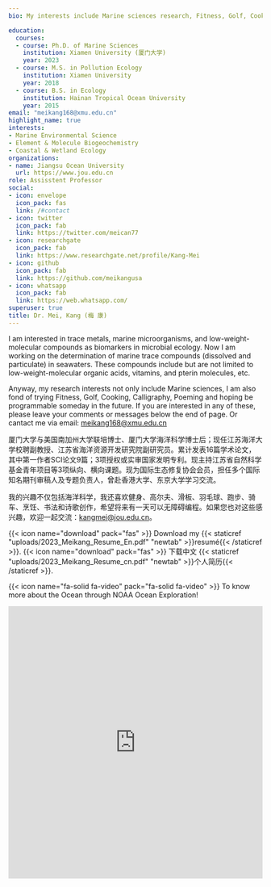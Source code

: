 ```yaml
--- 
bio: My interests include Marine sciences research, Fitness, Golf, Cooking, Calligraphy, Poeming and maybe programmable in the future.

education:
  courses:
  - course: Ph.D. of Marine Sciences
    institution: Xiamen University (厦门大学)
    year: 2023
  - course: M.S. in Pollution Ecology
    institution: Xiamen University 
    year: 2018
  - course: B.S. in Ecology
    institution: Hainan Tropical Ocean University
    year: 2015
email: "meikang168@xmu.edu.cn"
highlight_name: true
interests:
- Marine Environmental Science
- Element & Molecule Biogeochemistry 
- Coastal & Wetland Ecology
organizations:
- name: Jiangsu Ocean University
  url: https://www.jou.edu.cn
role: Assisstent Professor
social:
- icon: envelope
  icon_pack: fas
  link: /#contact
- icon: twitter
  icon_pack: fab
  link: https://twitter.com/meican77
- icon: researchgate
  icon_pack: fab
  link: https://www.researchgate.net/profile/Kang-Mei
- icon: github
  icon_pack: fab
  link: https://github.com/meikangusa
- icon: whatsapp
  icon_pack: fab
  link: https://web.whatsapp.com/
superuser: true
title: Dr. Mei, Kang (梅 康)
---
```

I am interested in trace metals, marine microorganisms, and low-weight-molecular compounds as biomarkers in microbial ecology. Now I am working on the determination of marine trace compounds (dissolved and particulate) in seawaters. These compounds include but are not limited to low-weight-molecular organic acids, vitamins, and pterin molecules, etc.

Anyway, my research interests not only include Marine sciences, I am also fond of trying Fitness, Golf, Cooking, Calligraphy, Poeming and hoping be programmable someday in the future. If you are interested in any of these, please leave your comments or messages below the end of page. Or cantact me via email: meikang168@xmu.edu.cn

厦门大学与美国南加州大学联培博士、厦门大学海洋科学博士后；现任江苏海洋大学校聘副教授、江苏省海洋资源开发研究院副研究员。累计发表16篇学术论文，其中第一作者SCI论文9篇；3项授权或实审国家发明专利。现主持江苏省自然科学基金青年项目等3项纵向、横向课题。现为国际生态修复协会会员，担任多个国际知名期刊审稿人及专题负责人，曾赴香港大学、东京大学学习交流。

我的兴趣不仅包括海洋科学，我还喜欢健身、高尔夫、滑板、羽毛球、跑步、骑车、烹饪、书法和诗歌创作，希望将来有一天可以无障碍编程。如果您也对这些感兴趣，欢迎一起交流：kangmei@jou.edu.cn。


{{< icon name="download" pack="fas" >}} Download my {{< staticref "uploads/2023_Meikang_Resume_En.pdf" "newtab" >}}resumé{{< /staticref >}}.   {{< icon name="download" pack="fas" >}} 下载中文 {{< staticref "uploads/2023_Meikang_Resume_cn.pdf" "newtab" >}}个人简历{{< /staticref >}}.  

{{< icon name="fa-solid fa-video" pack="fa-solid fa-video" >}} To know more about the Ocean through NOAA Ocean Exploration!

<div style="justify-content: center; display: flex;">
<iframe width="960" height="540" 
  src="https://oceanexplorer.noaa.gov/video_playlist.html"
  frameborder="0" allow="accelerometer; autoplay; encrypted-media;
  gyroscope; picture-in-picture" allowfullscreen>
  </iframe>


